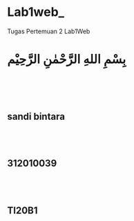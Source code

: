 # Lab1web_
Tugas Pertemuan 2 Lab1Web
<br>
<h1>بِسْمِ اللهِ الرَّحْمٰنِ الرَّحِيْم<h1/>
<br>
<h2>sandi bintara<h2/>
<br>
<h2>312010039<h2/>
<br>
<h2>TI20B1<h2/>
<br>
<br>
